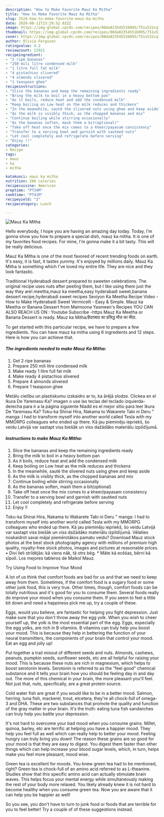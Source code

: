 ```yaml
---
description: "How to Make Favorite Mauz Ka Mitha"
title: "How to Make Favorite Mauz Ka Mitha"
slug: 2524-how-to-make-favorite-mauz-ka-mitha
date: 2020-08-11T23:29:52.832Z
image: https://img-global.cpcdn.com/recipes/08da82354551b095/751x532cq70/mauz-ka-mitha-recipe-main-photo.jpg
thumbnail: https://img-global.cpcdn.com/recipes/08da82354551b095/751x532cq70/mauz-ka-mitha-recipe-main-photo.jpg
cover: https://img-global.cpcdn.com/recipes/08da82354551b095/751x532cq70/mauz-ka-mitha-recipe-main-photo.jpg
author: Olivia Ferguson
ratingvalue: 4.2
reviewcount: 12921
recipeingredient:
- "2 ripe bananas"
- "250 mili litre condensed milk"
- "1 litre full fat milk"
- "4 pistachios slivered"
- "4 almonds slivered"
- "1 teaspoon ghee"
recipeinstructions:
- "Slice the bananas and keep the remaining ingredients ready"
- "Bring the milk to boil in a heavy bottom pan"
- "As it boils, reduce heat and add the condensed milk"
- "Keep boiling on Low heat as the milk reduces and thickens"
- "In the meanwhile, sauté the slivered nuts using ghee and keep aside"
- "As the milk is visibly thick, as the chopped bananas and mix"
- "Continue boiling while stirring occasionally"
- "As the bananas soften, mash them a bit(optional)"
- "Take off heat once the mix comes to a kheer/payasam consistency"
- "Transfer to a serving bowl and garnish with sautéed nuts"
- "Let cool completely and refrigerate before serving"
- "Enjoy !!"
categories:
- Recipe
tags:
- mauz
- ka
- mitha

katakunci: mauz ka mitha 
nutrition: 266 calories
recipecuisine: American
preptime: "PT34M"
cooktime: "PT41M"
recipeyield: "2"
recipecategory: Lunch

---
```



![Mauz Ka Mitha](https://img-global.cpcdn.com/recipes/08da82354551b095/751x532cq70/mauz-ka-mitha-recipe-main-photo.jpg)

Hello everybody, I hope you are having an amazing day today. Today, I'm gonna show you how to prepare a special dish, mauz ka mitha. It is one of my favorites food recipes. For mine, I'm gonna make it a bit tasty. This will be really delicious.

Mauz Ka Mitha is one of the most favored of recent trending foods on earth. It's easy, it is fast, it tastes yummy. It's enjoyed by millions daily. Mauz Ka Mitha is something which I've loved my entire life. They are nice and they look fantastic.

Traditional Hyderabadi dessert prepared to sweeten celebrations. The original recipe uses nuts after peeling them, but I like using them just the way they are!.meetha,mauz ka meetha,easy hyderabadi sweet,banana dessert recipe,hyderabadi sweet recipes Seviyon Ka Meetha Recipe Video - How to Make Hyderabadi Sweet Vermicelli - Easy &amp; Simple. Mauz ka Meetha or Banana Dessert from Maimoona Yasmeen&#39;s Recipes YOU CAN ALSO REACH US ON : Youtube Subscribe -https Mauz Ka Meetha or Banana Dessert is ready. Mauz ka Mitha/हैदराबाद का प्रसिद्ध मौज़ का मीठा.


To get started with this particular recipe, we have to prepare a few ingredients. You can have mauz ka mitha using 6 ingredients and 12 steps. Here is how you can achieve that.

<!--inarticleads1-->

##### The ingredients needed to make Mauz Ka Mitha:

1. Get 2 ripe bananas
1. Prepare 250 mili litre condensed milk
1. Make ready 1 litre full fat milk
1. Make ready 4 pistachios slivered
1. Prepare 4 almonds slivered
1. Prepare 1 teaspoon ghee


Metālu cietību un plastiskumu izskaidro ar to, ka ārējā slodze. Clickea en el Ikura De Yaremasu Ka? imagen o use las teclas del teclado izquierda-derecha para ir a la página siguiente Niadd es el mejor sitio para leer Ikura De Yaremasu Ka? Toku-ka Shinai Hira, Nakama to Wakarete Tabi ni Deru &#34; manga: I had to transform myself into another world called Tesla with my MMORPG colleagues who ended up there. Kā jau pieminēju iepriekš, šo veidu Latvijā var sastapt viss biešāk un viss dažādāko materiālu izpildījumā. 

<!--inarticleads2-->

##### Instructions to make Mauz Ka Mitha:

1. Slice the bananas and keep the remaining ingredients ready
1. Bring the milk to boil in a heavy bottom pan
1. As it boils, reduce heat and add the condensed milk
1. Keep boiling on Low heat as the milk reduces and thickens
1. In the meanwhile, sauté the slivered nuts using ghee and keep aside
1. As the milk is visibly thick, as the chopped bananas and mix
1. Continue boiling while stirring occasionally
1. As the bananas soften, mash them a bit(optional)
1. Take off heat once the mix comes to a kheer/payasam consistency
1. Transfer to a serving bowl and garnish with sautéed nuts
1. Let cool completely and refrigerate before serving
1. Enjoy !!


Toku-ka Shinai Hira, Nakama to Wakarete Tabi ni Deru &#34; manga: I had to transform myself into another world called Tesla with my MMORPG colleagues who ended up there. Kā jau pieminēju iepriekš, šo veidu Latvijā var sastapt viss biešāk un viss dažādāko materiālu izpildījumā. Vēlaties noskaidrot savai mājai piemērotākos pamatu veidu? Download Mauz stock photos at the best stock photography agency with millions of premium high quality, royalty-free stock photos, images and pictures at reasonable prices. • Divi lieli strīdējās: kā viens nāk, tā otrs bēg. * Māte kā ecēšas, bērni kā sīpoli. Los mejores tableros de Maikol Mauz. 

Try Using Food to Improve Your Mood


A lot of us think that comfort foods are bad for us and that we need to keep away from them. Sometimes, if the comfort food is a sugary food or some other junk food, this is very true. Other times, though, comfort foods can be totally nutritious and it's good for you to consume them. Several foods really do improve your mood when you consume them. If you seem to feel a little bit down and need a happiness pick me up, try a couple of these.

Eggs, would you believe, are fantastic for helping you fight depression. Just make sure that you don't throw away the egg yolk. When you wish to cheer yourself up, the yolk is the most essential part of the egg. Eggs, especially the egg yolks, are rich in B vitamins. B vitamins can truly help you boost your mood. This is because they help in bettering the function of your neural transmitters, the components of your brain that control your mood. Eat an egg and jolly up!

Put together a trail mixout of different seeds and nuts. Almonds, cashews, peanuts, pumpkin seeds, sunflower seeds, etc are all helpful for raising your mood. This is because these nuts are rich in magnesium, which helps to boost serotonin levels. Serotonin is referred to as the "feel good" chemical substance and it tells your brain how you should be feeling day in and day out. The more of this chemical in your brain, the more pleasant you'll feel. Not just that, nuts, specifically, are a great protein source.

Cold water fish are great if you would like to be in a better mood. Salmon, herring, tuna fish, mackerel, trout, etcetera, they're all chock-full of omega-3 and DHA. These are two substances that promote the quality and function of the gray matter in your brain. It's the truth: eating tuna fish sandwiches can truly help you battle your depression. 

It's not hard to overcome your bad mood when you consume grains. Millet, quinoa, barley, etc are terrific at helping you have a happier mood. They help you feel full as well which can really help to better your mood. Feeling hungry can truly bring you down! The reason these grains are so good for your mood is that they are easy to digest. You digest them faster than other things which can help increase your blood sugar levels, which, in turn, helps make you feel more pleasant, mood wise.

Green tea is excellent for moods. You knew green tea had to be mentioned, right? Green tea is chock-full of an amino acid referred to as L-theanine. Studies show that this specific amino acid can actually stimulate brain waves. This helps focus your mental energy while simultaneously making the rest of your body more relaxed. You likely already knew it is not hard to become healthy when you consume green tea. Now you are aware that it can help you be happier as well!

So you see, you don't have to turn to junk food or foods that are terrible for you to feel better! Try  a  couple of  of  these  suggestions  instead.

